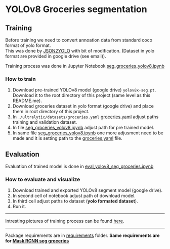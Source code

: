 # YOLOv8 Groceries segmentation

## Training

Before training we need to convert annoation data from standard coco format of yolo format.  
This was done by [JSON2YOLO](https://github.com/macodroid/yolov8-groceries/tree/main/JSON2YOLO) with bit of modification. (Dataset in yolo format are provided in google drive (see email)).

Training process was done in Jupyter Notebook [seg_groceries_yolov8.ipynb](https://github.com/macodroid/yolov8-groceries/blob/main/seg_groceries_yolov8.ipynb)

### How to train

1. Download pre-trained YOLOv8 model (google drive) ```yolov8x-seg.pt```. Download it to the root directory of this project (same level as this README.me).
2. Download groceries dataset in yolo format (google drive) and place them in root directory of this project.
3. In ```./ultralytic/datasets/groceries.yaml``` [groceries.yaml](https://github.com/macodroid/yolov8-groceries/blob/main/ultralytics/datasets/groceries.yaml) adjust paths training and validation dataset.
4. In file [seg_groceries_yolov8.ipynb](https://github.com/macodroid/yolov8-groceries/blob/main/seg_groceries_yolov8.ipynb) adjust path for pre trained model.
5. In same file [seg_groceries_yolov8.ipynb](https://github.com/macodroid/yolov8-groceries/blob/main/seg_groceries_yolov8.ipynb) one more adjusment need to be made and it is setting path to the [groceries.yaml](https://github.com/macodroid/yolov8-groceries/blob/main/ultralytics/datasets/groceries.yaml) file.

## Evaluation

Evaluation of trained model is done in [eval_yolov8_seg_groceries.ipynb](https://github.com/macodroid/yolov8-groceries/blob/main/eval_yolov8_seg_groceries.ipynb)

### How to evaluate and visualize

1. Download trained and exported YOLOv8 segment model (google drive).
2. In second cell of notebook adjust path of download model.
3. In third cell adjust paths to dataset (**yolo formated dataset**).
4. Run it.

---
Intresting pictures of training process can be found [here](https://github.com/macodroid/yolov8-groceries/tree/main/runs/segment/train13). 

---
Package requirements are in [requirements](https://github.com/macodroid/yolov8-groceries/tree/main/env_packages) folder. **Same requirements are for [Mask RCNN seg groceries](https://github.com/macodroid/maskrcnn-groceries)**
